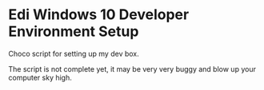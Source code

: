 # Edi Windows 10 Developer Environment Setup
Choco script for setting up my dev box.

The script is not complete yet, it may be very very buggy and blow up your computer sky high.